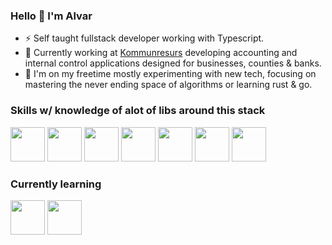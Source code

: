 ### Hello 👋 I'm Alvar
- ⚡ Self taught fullstack developer working with Typescript.
- 🔭 Currently working at <a href="https://www.kommunresurs.se/">Kommunresurs</a> developing accounting and internal control applications designed for businesses, counties & banks.
- 🌱 I'm on my freetime mostly experimenting with new tech, focusing on mastering the never ending space of algorithms or learning rust & go.


<h3>Skills w/ knowledge of alot of libs around this stack</h2>
<div>
<img width="55" src="https://raw.githubusercontent.com/gilbarbara/logos/master/logos/typescript-icon.svg"/>
<img width="55" src="https://cdn.svgporn.com/logos/react-query-icon.svg"/>
<img width="55" src="https://user-images.githubusercontent.com/45149278/187757461-d2435586-3f71-4370-b5f1-b4dc05160898.png"/>
<img width="55" src="https://cdn.svgporn.com/logos/nextjs-icon.svg"/>
<img width="55" src="https://user-images.githubusercontent.com/45149278/187758839-208abca4-35d3-4bb9-90d4-26df884da634.png"/>
<img width="55" src="https://cdn.svgporn.com/logos/postgresql.svg"/>
<img width="55" height="55" src="https://cdn.svgporn.com/logos/mongodb-icon.svg"/>

</div>

<h3>Currently learning</h2>
<div>
<img width="55" height="55" src="https://cdn.svgporn.com/logos/gopher.svg"/>
<img width="55" src="https://cdn.svgporn.com/logos/rust.svg"/>
</div>
